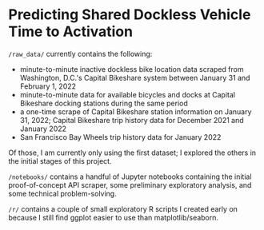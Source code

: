 # Predicting Shared Dockless Vehicle Time to Activation

`/raw_data/` currently contains the following: 

- minute-to-minute inactive dockless bike location data scraped from Washington, D.C.'s Capital Bikeshare system between January 31 and February 1, 2022
- minute-to-minute data for available bicycles and docks at Capital Bikeshare docking stations during the same period
- a one-time scrape of Capital Bikeshare station information on January 31, 2022; Capital Bikeshare trip history data for December 2021 and January 2022
- San Francisco Bay Wheels trip history data for January 2022

Of those, I am currently only using the first dataset; I explored the others in the initial stages of this project.

`/notebooks/` contains a handful of Jupyter notebooks containing the initial proof-of-concept API scraper, some preliminary exploratory analysis, and some technical problem-solving.

`/r/` contains a couple of small exploratory R scripts I created early on because I still find ggplot easier to use than matplotlib/seaborn.